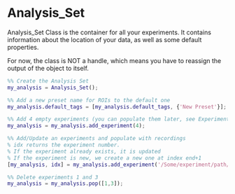# Analysis_Set

Analysis_Set Class is the container for all your experiments. It contains information about the location of your data, as well as some default properties.

For now, the class is NOT a handle, which means you have to reassign the output of the object to itself.

```matlab
%% Create the Analysis Set
my_analysis = Analysis_Set();

%% Add a new preset name for ROIs to the default one
my_analysis.default_tags = [my_analysis.default_tags, {'New Preset'}];

%% Add 4 empty experiments (you can populate them later, see Experiment())
my_analysis = my_analysis.add_experiment(4);

%% Add/Update an experiments and populate with recordings
% idx returns the experiment number.
% If the experiment already exists, it is updated
% If the experiment is new, we create a new one at index end+1
[my_analysis, idx] = my_analysis.add_experiment('/Some/experiment/path/');

%% Delete experiments 1 and 3
my_analysis = my_analysis.pop([1,3]);

```





